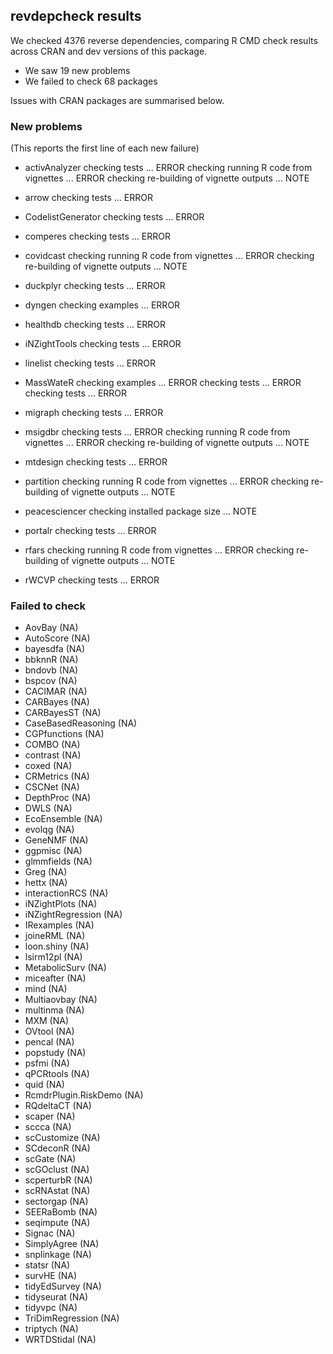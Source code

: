 ## revdepcheck results

We checked 4376 reverse dependencies, comparing R CMD check results across CRAN and dev versions of this package.

 * We saw 19 new problems
 * We failed to check 68 packages

Issues with CRAN packages are summarised below.

### New problems
(This reports the first line of each new failure)

* activAnalyzer
  checking tests ... ERROR
  checking running R code from vignettes ... ERROR
  checking re-building of vignette outputs ... NOTE

* arrow
  checking tests ... ERROR

* CodelistGenerator
  checking tests ... ERROR

* comperes
  checking tests ... ERROR

* covidcast
  checking running R code from vignettes ... ERROR
  checking re-building of vignette outputs ... NOTE

* duckplyr
  checking tests ... ERROR

* dyngen
  checking examples ... ERROR

* healthdb
  checking tests ... ERROR

* iNZightTools
  checking tests ... ERROR

* linelist
  checking tests ... ERROR

* MassWateR
  checking examples ... ERROR
  checking tests ... ERROR
  checking tests ... ERROR

* migraph
  checking tests ... ERROR

* msigdbr
  checking tests ... ERROR
  checking running R code from vignettes ... ERROR
  checking re-building of vignette outputs ... NOTE

* mtdesign
  checking tests ... ERROR

* partition
  checking running R code from vignettes ... ERROR
  checking re-building of vignette outputs ... NOTE

* peacesciencer
  checking installed package size ... NOTE

* portalr
  checking tests ... ERROR

* rfars
  checking running R code from vignettes ... ERROR
  checking re-building of vignette outputs ... NOTE

* rWCVP
  checking tests ... ERROR

### Failed to check

* AovBay               (NA)
* AutoScore            (NA)
* bayesdfa             (NA)
* bbknnR               (NA)
* bndovb               (NA)
* bspcov               (NA)
* CACIMAR              (NA)
* CARBayes             (NA)
* CARBayesST           (NA)
* CaseBasedReasoning   (NA)
* CGPfunctions         (NA)
* COMBO                (NA)
* contrast             (NA)
* coxed                (NA)
* CRMetrics            (NA)
* CSCNet               (NA)
* DepthProc            (NA)
* DWLS                 (NA)
* EcoEnsemble          (NA)
* evolqg               (NA)
* GeneNMF              (NA)
* ggpmisc              (NA)
* glmmfields           (NA)
* Greg                 (NA)
* hettx                (NA)
* interactionRCS       (NA)
* iNZightPlots         (NA)
* iNZightRegression    (NA)
* IRexamples           (NA)
* joineRML             (NA)
* loon.shiny           (NA)
* lsirm12pl            (NA)
* MetabolicSurv        (NA)
* miceafter            (NA)
* mind                 (NA)
* Multiaovbay          (NA)
* multinma             (NA)
* MXM                  (NA)
* OVtool               (NA)
* pencal               (NA)
* popstudy             (NA)
* psfmi                (NA)
* qPCRtools            (NA)
* quid                 (NA)
* RcmdrPlugin.RiskDemo (NA)
* RQdeltaCT            (NA)
* scaper               (NA)
* sccca                (NA)
* scCustomize          (NA)
* SCdeconR             (NA)
* scGate               (NA)
* scGOclust            (NA)
* scperturbR           (NA)
* scRNAstat            (NA)
* sectorgap            (NA)
* SEERaBomb            (NA)
* seqimpute            (NA)
* Signac               (NA)
* SimplyAgree          (NA)
* snplinkage           (NA)
* statsr               (NA)
* survHE               (NA)
* tidyEdSurvey         (NA)
* tidyseurat           (NA)
* tidyvpc              (NA)
* TriDimRegression     (NA)
* triptych             (NA)
* WRTDStidal           (NA)
